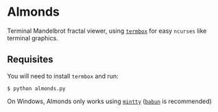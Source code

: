 # Almonds

Terminal Mandelbrot fractal viewer, using [`termbox`](https://github.com/nsf/termbox) for easy `ncurses` like terminal graphics.

## Requisites

You will need to install `termbox` and run:

```
$ python almonds.py
```

On Windows, Almonds only works using [`mintty`](https://mintty.github.io/) ([`babun`](http://babun.github.io/) is recommended)